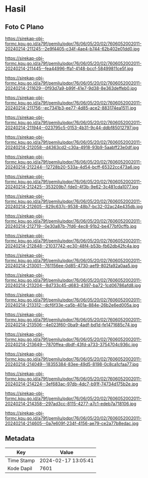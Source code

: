 # Hasil

## Foto C Plano

https://sirekap-obj-formc.kpu.go.id/a79f/pemilu/pdpr/76/06/05/20/02/7606052002011-20240214-211245--2e9f4405-c34f-4ae4-b744-62b402e01dd0.jpg

https://sirekap-obj-formc.kpu.go.id/a79f/pemilu/pdpr/76/06/05/20/02/7606052002011-20240214-211445--fea44996-ffa1-4148-bccf-58499811ce5f.jpg

https://sirekap-obj-formc.kpu.go.id/a79f/pemilu/pdpr/76/06/05/20/02/7606052002011-20240214-211629--0f93d7a9-b99f-41e7-9d38-8e363deffeb0.jpg

https://sirekap-obj-formc.kpu.go.id/a79f/pemilu/pdpr/76/06/05/20/02/7606052002011-20240214-211756--ec7341b3-ee77-4d85-ace2-883174ea1511.jpg

https://sirekap-obj-formc.kpu.go.id/a79f/pemilu/pdpr/76/06/05/20/02/7606052002011-20240214-211944--023795c5-0153-4b31-9c44-ddbf85012797.jpg

https://sirekap-obj-formc.kpu.go.id/a79f/pemilu/pdpr/76/06/05/20/02/7606052002011-20240214-212058--d4363cd2-c30a-4918-93b9-5aabff23e0df.jpg

https://sirekap-obj-formc.kpu.go.id/a79f/pemilu/pdpr/76/06/05/20/02/7606052002011-20240214-212244--12728b20-533a-4d54-bcff-65322cc473a6.jpg

https://sirekap-obj-formc.kpu.go.id/a79f/pemilu/pdpr/76/06/05/20/02/7606052002011-20240214-212425--353209b7-fde0-4f3b-9e62-3c481cda1077.jpg

https://sirekap-obj-formc.kpu.go.id/a79f/pemilu/pdpr/76/06/05/20/02/7606052002011-20240214-212605--829c637c-9538-48b7-bc32-02ac24e435db.jpg

https://sirekap-obj-formc.kpu.go.id/a79f/pemilu/pdpr/76/06/05/20/02/7606052002011-20240214-212719--0e30a87b-7fd6-4ec8-91b2-be477bf0cffb.jpg

https://sirekap-obj-formc.kpu.go.id/a79f/pemilu/pdpr/76/06/05/20/02/7606052002011-20240214-212848--21037742-ec30-48f4-b53b-fb62db42fc4a.jpg

https://sirekap-obj-formc.kpu.go.id/a79f/pemilu/pdpr/76/06/05/20/02/7606052002011-20240214-213001--761156ee-0d85-4730-aef9-802fa92a0aa5.jpg

https://sirekap-obj-formc.kpu.go.id/a79f/pemilu/pdpr/76/06/05/20/02/7606052002011-20240214-213204--8d733c45-d683-4397-ba72-1cd06786afd8.jpg

https://sirekap-obj-formc.kpu.go.id/a79f/pemilu/pdpr/76/06/05/20/02/7606052002011-20240214-213312--dcf6f33e-ca5b-401a-884e-26b2e6ed005a.jpg

https://sirekap-obj-formc.kpu.go.id/a79f/pemilu/pdpr/76/06/05/20/02/7606052002011-20240214-213506--4e023f60-0ba9-4adf-bd1d-fe1471685c74.jpg

https://sirekap-obj-formc.kpu.go.id/a79f/pemilu/pdpr/76/06/05/20/02/7606052002011-20240214-213649--7870ffea-dbdf-43fd-a733-3754704c936c.jpg

https://sirekap-obj-formc.kpu.go.id/a79f/pemilu/pdpr/76/06/05/20/02/7606052002011-20240214-214049--18355384-83ee-49d5-8198-0c8ca1cfaa77.jpg

https://sirekap-obj-formc.kpu.go.id/a79f/pemilu/pdpr/76/06/05/20/02/7606052002011-20240214-214224--3ef683ac-97db-4dc7-b91f-74734d175b2e.jpg

https://sirekap-obj-formc.kpu.go.id/a79f/pemilu/pdpr/76/06/05/20/02/7606052002011-20240214-214358--297ad3cc-8115-4277-a7c1-edeb7a718106.jpg

https://sirekap-obj-formc.kpu.go.id/a79f/pemilu/pdpr/76/06/05/20/02/7606052002011-20240214-214605--0a7e609f-234f-4156-ae79-ce2a77b8edac.jpg


## Metadata

| Key        | Value               |
| ---------- | ------------------- |
| Time Stamp | 2024-02-17 13:05:41 |
| Kode Dapil | 7601                |



